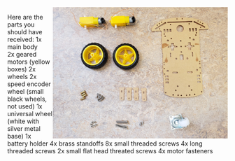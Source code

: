 <img src="/Images/chassis_parts.jpg" width=400 align=right>

Here are the parts you should have received:
1x main body
<br>2x geared motors (yellow boxes)
2x wheels
2x speed encoder wheel (small black wheels, not used)
1x universal wheel (white with silver metal base)
1x battery holder
4x brass standoffs
8x small threaded screws
4x long threaded screws
2x small flat head threated screws
4x motor fasteners
